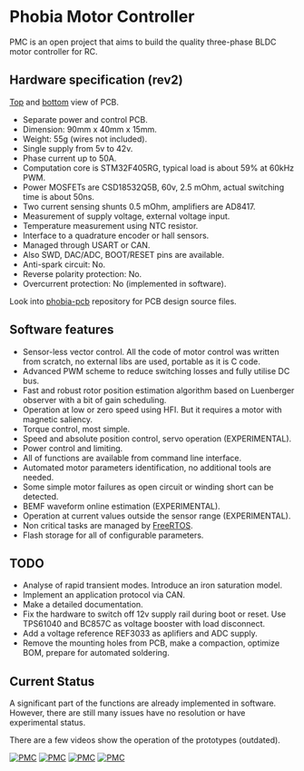 # Phobia Motor Controller

PMC is an open project that aims to build the quality three-phase BLDC motor
controller for RC.

## Hardware specification (rev2)

[Top](doc/pmc_rev2_top.jpg) and [bottom](doc/pmc_rev2_bot.jpg) view of PCB.

* Separate power and control PCB.
* Dimension: 90mm x 40mm x 15mm.
* Weight: 55g (wires not included).
* Single supply from 5v to 42v.
* Phase current up to 50A.
* Computation core is STM32F405RG, typical load is about 59% at 60kHz PWM.
* Power MOSFETs are CSD18532Q5B, 60v, 2.5 mOhm, actual switching time is about 50ns.
* Two current sensing shunts 0.5 mOhm, amplifiers are AD8417.
* Measurement of supply voltage, external voltage input.
* Temperature measurement using NTC resistor.
* Interface to a quadrature encoder or hall sensors.
* Managed through USART or CAN.
* Also SWD, DAC/ADC, BOOT/RESET pins are available.
* Anti-spark circuit: No.
* Reverse polarity protection: No.
* Overcurrent protection: No (implemented in software).

Look into [phobia-pcb](https://bitbucket.org/amaora/phobia-pcb) repository for
PCB design source files.

## Software features

* Sensor-less vector control. All the code of motor control was written from
  scratch, no external libs are used, portable as it is C code.
* Advanced PWM scheme to reduce switching losses and fully utilise DC bus.
* Fast and robust rotor position estimation algorithm based on Luenberger
  observer with a bit of gain scheduling.
* Operation at low or zero speed using HFI. But it requires a motor with
  magnetic saliency.
* Torque control, most simple.
* Speed and absolute position control, servo operation (EXPERIMENTAL).
* Power control and limiting.
* All of functions are available from command line interface.
* Automated motor parameters identification, no additional tools are needed.
* Some simple motor failures as open circuit or winding short can be detected.
* BEMF waveform online estimation (EXPERIMENTAL).
* Operation at current values outside the sensor range (EXPERIMENTAL).
* Non critical tasks are managed by [FreeRTOS](http://www.freertos.org/).
* Flash storage for all of configurable parameters.

## TODO

* Analyse of rapid transient modes. Introduce an iron saturation model.
* Implement an application protocol via CAN.
* Make a detailed documentation.
* Fix the hardware to switch off 12v supply rail during boot or reset. Use
  TPS61040 and BC857C as voltage booster with load disconnect.
* Add a voltage reference REF3033 as aplifiers and ADC supply.
* Remove the mounting holes from PCB, make a compaction, optimize BOM, prepare
  for automated soldering.

## Current Status

A significant part of the functions are already implemented in software.
However, there are still many issues have no resolution or have experimental
status.

There are a few videos show the operation of the prototypes (outdated).

[![PMC](https://i.ytimg.com/vi/7XdBx24nlt0/default.jpg)](https://www.youtube.com/watch?v=7XdBx24nlt0)
[![PMC](https://i.ytimg.com/vi/rfigI6fnWxI/default.jpg)](https://www.youtube.com/watch?v=rfigI6fnWxI)
[![PMC](https://i.ytimg.com/vi/1u1OoLLYefY/default.jpg)](https://www.youtube.com/watch?v=1u1OoLLYefY)
[![PMC](https://i.ytimg.com/vi/zmCW5BRNJgU/default.jpg)](https://www.youtube.com/watch?v=zmCW5BRNJgU)


